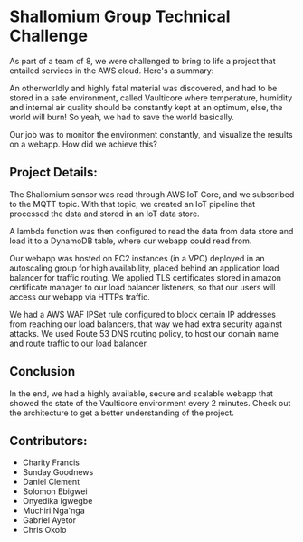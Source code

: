 # Shallomium Group Technical Challenge

As part of a team of 8, we were challenged to bring to life a project that entailed services in the AWS cloud. Here's a summary:

An otherworldly and highly fatal material was discovered, and had to be stored in a safe environment, called Vaulticore where temperature, humidity and internal air quality should be constantly kept at an optimum, else, the world will burn! So yeah, we had to save the world basically.

Our job was to monitor the environment constantly, and visualize the results on a webapp. How did we achieve this?

## Project Details:

The Shallomium sensor was read through AWS IoT Core, and we subscribed to the MQTT topic. With that topic, we created an IoT pipeline that processed the data and stored in an IoT data store.

A lambda function was then configured to read the data from data store and load it to a DynamoDB table, where our webapp could read from.

Our webapp was hosted on EC2 instances (in a VPC) deployed in an autoscaling group for high availability, placed behind an application load balancer for traffic routing. We applied TLS certificates stored in amazon certificate manager to our load balancer listeners, so that our users will access our webapp via HTTPs traffic.

We had a AWS WAF IPSet rule configured to block certain IP addresses from reaching our load balancers, that way we had extra security against attacks. We used Route 53 DNS routing policy, to host our domain name and route traffic to our load balancer.

## Conclusion

In the end, we had a highly available, secure and scalable webapp that showed the state of the Vaulticore environment every 2 minutes. Check out the architecture to get a better understanding of the project.

## Contributors:

- Charity Francis
- Sunday Goodnews
- Daniel Clement
- Solomon Ebigwei
- Onyedika Igwegbe
- Muchiri Nga'nga
- Gabriel Ayetor
- Chris Okolo
